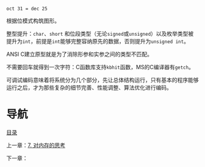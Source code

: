 `oct 31 = dec 25`

根据位模式构筑图形。

整型提升：`char`、`short` 和位段类型（无论`signed`或`unsigned`）以及枚举类型被提升为`int`，前提是`int`能够完整容纳原先的数据，否则提升为`unsigned int`。

ANSI C建立原型就是为了消除形参和实参之间的类型不匹配。

不需要回车就得到一次字符：C函数库支持`kbhit`函数，MS的C编译器有`getch`。

可调试编码意味着将系统分为几个部分，先让总体结构运行，只有基本的程序能够运行之后，才为那些复杂的细节完善、性能调整、算法优化进行编码。

# 导航

[目录](README.md)

上一章：[7. 对内存的思考](7. 对内存的思考.md)

下一章：